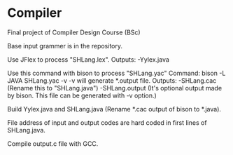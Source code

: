 # Compiler
Final project of Compiler Design Course (BSc)

Base input grammer is in the repository.

Use JFlex to process "SHLang.lex". Outputs: -Yylex.java

Use this command with bison to process "SHLang.yac" Command: bison -L JAVA SHLang.yac -v -v will generate *.output file. Outputs: -SHLang.cac (Rename this to "SHLang.java") -SHLang.output (It's optional output made by bison. This file can be generated with -v option.)

Build Yylex.java and SHLang.java (Rename *.cac output of bison to *.java).

File address of input and output codes are hard coded in first lines of SHLang.java.

Compile output.c file with GCC.
